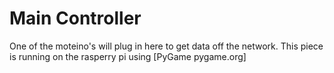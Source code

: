 Main Controller
===============

One of the moteino's will plug in here to get data off the network.  This piece is running on the rasperry pi using [PyGame pygame.org]

